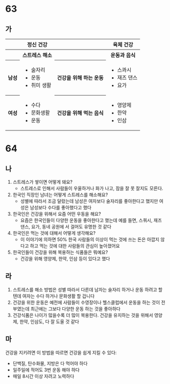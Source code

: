 # 63
## 가
<table>
	<tr>
		<th>&nbsp</th>
		<th>정신 건강</th>
		<th>&nbsp</th>
		<th>육체 건강</th>
	</tr>
	<tr>
		<th>&nbsp</th>
		<th>스트레스 해소</th>
		<th>&nbsp</th>
		<th>운동과 음식</th>
	</tr>
	<tr>
		<th>남성</th>
		<td>
			<ul>
				<li>술자리</li>
				<li>운동</li>
				<li>취미 생활</li>
			</ul>
		</td>
		<th>건강을 위해 하는 운동</th>
		<td>
			<ul>
				<li>스콰시</li>
				<li>재즈 댄스</li>
				<li>요가</li>
			</ul>
		</td>
	</tr>
	<tr>
		<th>여성</th>
		<td>
			<ul>
				<li>수다</li>
				<li>문화생활</li>
				<li>운동</li>
			</ul>
		</td>
		<th>건강을 위해 먹는 음식</th>
		<td>
			<ul>
				<li>영양제</li>
				<li>한약</li>
				<li>인삼</li>
			</ul>
		</td>
	</tr>
</table>

# 64
## 나
1. 스트레스가 쌓이면 어떻게 돼요?
	* 스트레스로 인해서 사람들이 우울하거나 화가 나고, 잠을 잘 못 잘지도 모른다.
2. 한국인 직장인 남녀는 어떻게 스트레스를 해소해요?
	* 성별에 따라서 조금 달랐는데 남성은 여자보다 술자리를 좋아한다고 했지만 여성은 남성보다 수다를 좋아했다고 했다
3. 한국인은 건강을 위해서 요즘 어떤 우동을 해요?
	* 요즘은 한국인들이 다양한 운동을 좋아한다고 했는데 예를 들면, 스쿼시, 재즈 댄스, 요가, 동네 공원에 서 걸어도 유명한 것 같다
4. 한국인은 먹는 것에 대해서 어떻게 생각해요?
	* 이 이야기에 의하면 50% 한국 사람들의 이상이 먹는 것에 쓰는 돈은 아깝지 않다고 하고 먹는 것에 대한 사람들의 관심이 높아졌어요
5. 한국인들이 건강을 위해 복용하는 식품들은 뭐예요?
	* 건강을 위해 영양제, 한약, 인삼 등이 있다고 했다
## 라
1. 스트레스를 해소 방법은 성별 따라서 다른데 남자는 술자리 하거나 운동 하려고 할 텐데 여자는 수다 하거나 문화생활 할 겁니다
2. 건강을 위한 운동은 예전에 사람들이 수영장이나 헬스클럽에서 운동을 하는 것이 전부였는데 최근에는 그보다 다양한 운동 하는 것을 좋아하다
3. 건강식품은 나이가 많을수록 더 많이 복용한다. 건강을 유지하는 것을 위해서 영양제, 한약, 인삼도, 다 잘 도울 것 같다
## 마
건강을 지키려면 이 방법을 따르면 건강을 쉽게 지킬 수 있다:
* 단백질, 탄수화물, 지방은 다 먹어야 하다
* 일주일에 적어도 3번 운동 해야 하다
* 매일 8시간 이상 자려고 노력하다
